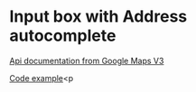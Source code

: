 <!--
title : Input box with Address autocomplete
author : Roman Ožana <ozana@omdesign.cz>
date : 25.9.2013 08:33:22
tags : API, google, maps
-->

# Input box with Address autocomplete

[Api documentation from Google Maps V3][1]

[Code example][2]<p</p>

 [1]: https://developers.google.com/maps/documentation/javascript/reference?hl=cs&csw=1#Autocomplete
 [2]: https://developers.google.com/maps/documentation/javascript/examples/places-autocomplete?hl=cs&csw=1
